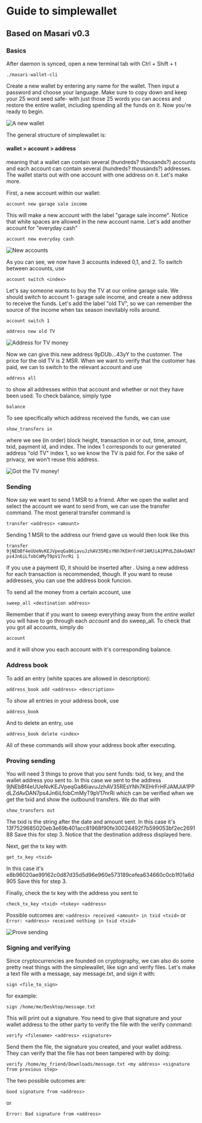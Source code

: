 # Guide to simplewallet
## Based on Masari v0.3

### Basics

After daemon is synced, open a new terminal tab with Ctrl + Shift + t

`./masari-wallet-cli`

Create a new wallet by entering any name for the wallet. Then input a password and choose your language. Make sure to copy down
and keep your 25 word seed safe- with just those 25 words you can access and restore the entire wallet, including spending all
the funds on it. Now you're ready to begin.

![A new wallet](https://github.com/Satori-Nakamoto/simplewallet-guide/blob/master/create_new_wallet.png)

The general structure of simplewallet is:

#### wallet > account > address

meaning that a wallet can contain several (hundreds? thousands?) accounts and each account can contain several 
(hundreds? thousands?) addresses. The wallet starts out with one account with one address on it. Let's make more.

First, a new account within our wallet:

`account new garage sale income`

This will make a new account with the label "garage sale income". Notice that white spaces are allowed in the new account name.
Let's add another account for "everyday cash"

`account new everyday cash`

![New accounts](https://github.com/Satori-Nakamoto/simplewallet-guide/blob/master/new_accts.png)

As you can see, we now have 3 accounts indexed 0,1, and 2. To switch between accounts, use 

`account switch <index>`

Let's say someone wants to buy the TV at our online garage sale. We should switch to account 1- garage sale income, and create 
a new address to receive the funds. Let's add the label "old TV", so we can remember the source of the income when tax season 
inevitably rolls around.

`account switch 1`

`address new old TV`

![Address for TV money](https://github.com/Satori-Nakamoto/simplewallet-guide/blob/master/new_add_oldTV.png)

Now we can give this new address 9pDUb...43yY to the customer. The price for the old TV is 2 MSR. When we want to verify that
the customer has paid, we can to switch to the relevant account and use

`address all`

to show all addresses within that account and whether or not they have been used. To check balance, simply type

`balance`

To see specifically which address received the funds, we can use

`show_transfers in`

where we see (in order) block height, transaction in or out, time, amount, txid, payment id, and index. The index 1
corresponds to our generated address "old TV" index 1, so we know the TV is paid for. For the sake of privacy, we won't reuse 
this address.

![Got the TV money!](https://github.com/Satori-Nakamoto/simplewallet-guide/blob/master/payment_receive_index1.png)

### Sending

Now say we want to send 1 MSR to a friend. After we open the wallet and select the account we want to send from, we can
use the transfer command. The most general transfer command is

`transfer <address> <amount>`

Sending 1 MSR to the address our friend gave us would then look like this

`transfer 9jNEbBf4eUUeNvKEJVpeqGa86iavuJzhAV35REsYNh7KEHrFrHFJAMJiA1PPdLZdAvDAN7ps4Jn6iLfobCmMyT9pV17nrRi 1`

If you use a payment ID, it should be inserted after <amount>. Using a new address for each transaction is recommended, though.
If you want to reuse addresses, you can use the address book funcion.
 
 To send all the money from a certain account, use
 
 `sweep_all <destination address>`
 
 Remember that if you want to sweep everything away from the *entire wallet* you will have to go through each *account* and do
 sweep_all. To check that you got all accounts, simply do
 
 `account`
 
 and it will show you each account with it's corresponding balance.

### Address book

To add an entry (white spaces are allowed in description):

`address_book add <address> <description>`

To show all entries in your address book, use

`address_book`

And to delete an entry, use

`address_book delete <index>`

All of these commands will show your address book after executing.

### Proving sending

You will need 3 things to prove that you sent funds: txid, tx key, and the wallet address you sent to. In this case we sent
to the address
9jNEbBf4eUUeNvKEJVpeqGa86iavuJzhAV35REsYNh7KEHrFrHFJAMJiA1PPdLZdAvDAN7ps4Jn6iLfobCmMyT9pV17nrRi
which can be verified when we get the txid and show the outbound transfers. We do that with

`show_transfers out`

The txid is the string after the date and amount sent. In this case it's
13f7529685020eb3e69b401acc81968f90fe30024492f7b599053bf2ec269188
Save this for step 3. Notice that the destination address displayed here.

Next, get the tx key with

`get_tx_key <txid>`

In this case it's
e8b96020ae99162c0d87d35d5d96e960e573189cefea634660c0cb1f01a6d905
Save this for step 3.

Finally, check the tx key with the address you sent to

`check_tx_key <txid> <txkey> <address>`

Possible outcomes are:
 `<address> received <amount> in txid <txid>`
or
 `Error: <address> received nothing in txid <txid>`
 
 ![Prove sending](https://github.com/Satori-Nakamoto/simplewallet-guide/blob/master/prove_sending.png)

### Signing and verifying

Since cryptocurrencies are founded on cryptography, we can also do some pretty neat things with the simplewallet, like
sign and verify files. Let's make a text file with a message, say message.txt, and sign it with:

`sign <file_to_sign>`

for example: 

`sign /home/me/Desktop/message.txt`

This will print out a signature. You need to give that signature and your wallet address to the other party to 
verify the file with the verify command:

`verify <filename> <address> <signature>`

Send them the file, the signature you created, and your wallet address. They can verify that the file has not been 
tampered with by doing:

`verify /home/my_friend/Downloads/message.txt <my address> <signature from previous step>`

The two possible outcomes are:

 `Good signature from <address>`

or

 `Error: Bad signature from <address>`
